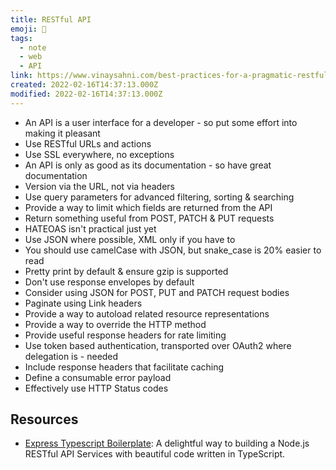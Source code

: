 ```yaml
---
title: RESTful API
emoji: 📝
tags:
  - note
  - web
  - API
link: https://www.vinaysahni.com/best-practices-for-a-pragmatic-restful-api
created: 2022-02-16T14:37:13.000Z
modified: 2022-02-16T14:37:13.000Z
---
```


- An API is a user interface for a developer - so put some effort into making it pleasant
- Use RESTful URLs and actions
- Use SSL everywhere, no exceptions
- An API is only as good as its documentation - so have great documentation
- Version via the URL, not via headers
- Use query parameters for advanced filtering, sorting & searching
- Provide a way to limit which fields are returned from the API
- Return something useful from POST, PATCH & PUT requests
- HATEOAS isn't practical just yet
- Use JSON where possible, XML only if you have to
- You should use camelCase with JSON, but snake_case is 20% easier to read
- Pretty print by default & ensure gzip is supported
- Don't use response envelopes by default
- Consider using JSON for POST, PUT and PATCH request bodies
- Paginate using Link headers
- Provide a way to autoload related resource representations
- Provide a way to override the HTTP method
- Provide useful response headers for rate limiting
- Use token based authentication, transported over OAuth2 where delegation is - needed
- Include response headers that facilitate caching
- Define a consumable error payload
- Effectively use HTTP Status codes

## Resources

- [Express Typescript Boilerplate](https://github.com/w3tecch/express-typescript-boilerplate): A delightful way to building a Node.js RESTful API Services with beautiful code written in TypeScript.
